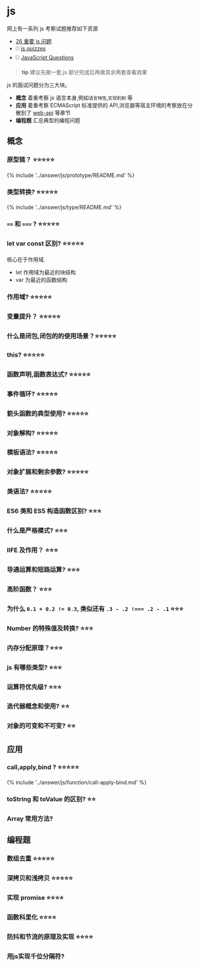# js

网上有一系列 js 考察试题推荐如下资源

* [26 重要 js 问题 ](https://www.toptal.com/javascript/interview-questions) 
* ◻️ [js quizzes](https://quiz.typeofnan.dev/)
* ◻️ [JavaScript Questions](https://quiz.typeofnan.dev/)

> **tip**
> 建议先做一套,js 部分完成后再做其余两套查看效果


js 的面试问题分为三大块。

* **概念** 着重考察 js 语言本身,例如`语言特性`,`实现机制` 等
* **应用** 着重考察 ECMAScript  标准提供的 API,浏览器等宿主环境的考察放在分散到了  [web-api](./web-api.md) 等章节
* **编程题** 汇总典型的编程问题
  
## 概念
### 原型链？ ⭐️⭐️⭐️⭐️⭐️
{% include '../answer/js/prototype/README.md' %}



### 类型转换? ⭐️⭐️⭐️⭐️⭐️
{% include '../answer/js/type/README.md' %}

### `==` 和 `===` ? ⭐️⭐️⭐️⭐️⭐️


### let var const 区别? ⭐️⭐️⭐️⭐️⭐️

核心在于作用域.

-   let 作用域为最近的块结构
-   var 为最近的函数结构


### 作用域? ⭐️⭐️⭐️⭐️⭐️


### 变量提升？ ⭐️⭐️⭐️⭐️⭐️

### 什么是闭包,闭包的的使用场景？⭐️⭐️⭐️⭐️⭐️

### this? ⭐️⭐️⭐️⭐️⭐️

### 函数声明,函数表达式? ⭐️⭐️⭐️⭐️⭐️

### 事件循环?  ⭐️⭐️⭐️⭐️⭐️

### 箭头函数的典型使用? ⭐️⭐️⭐️⭐️⭐️

### 对象解构? ⭐️⭐️⭐️⭐️⭐️

### 模板语法? ⭐️⭐️⭐️⭐️⭐️

### 对象扩展和剩余参数? ⭐️⭐️⭐️⭐️⭐️

### 类语法?  ⭐️⭐️⭐️⭐️⭐️

### ES6 类和 ES5 构造函数区别? ⭐️⭐️⭐️

### 什么是严格模式? ⭐️⭐️⭐️

### IIFE 及作用？ ⭐️⭐️⭐️

### 导通运算和短路运算?  ⭐️⭐️⭐️

### 高阶函数？ ⭐️⭐️⭐️

### 为什么 `0.1 + 0.2 != 0.3`, 类似还有 `.3 - .2 !=== .2 - .1` ⭐️⭐️⭐️

### Number 的特殊值及转换? ⭐️⭐️⭐️


### 内存分配原理？⭐️⭐️⭐️

### js 有哪些类型? ⭐️⭐️⭐️

### 运算符优先级? ⭐️⭐️⭐️


### 迭代器概念和使用? ⭐️⭐️

### 对象的可变和不可变? ⭐️⭐️


## 应用

### call,apply,bind ? ⭐️⭐️⭐️⭐️⭐️
{% include '../answer/js/function/call-apply-bind.md' %}


### toString 和 toValue 的区别? ⭐️⭐️

### Array 常用方法?


## 编程题
### 数组去重 ⭐️⭐️⭐️⭐️⭐️ 

### 深拷贝和浅拷贝 ⭐️⭐️⭐️⭐️⭐️

### 实现 promise ⭐️⭐️⭐️⭐️

### 函数科里化 ⭐️⭐️⭐️⭐️

### 防抖和节流的原理及实现 ⭐️⭐️⭐️⭐️

### 用js实现千位分隔符?